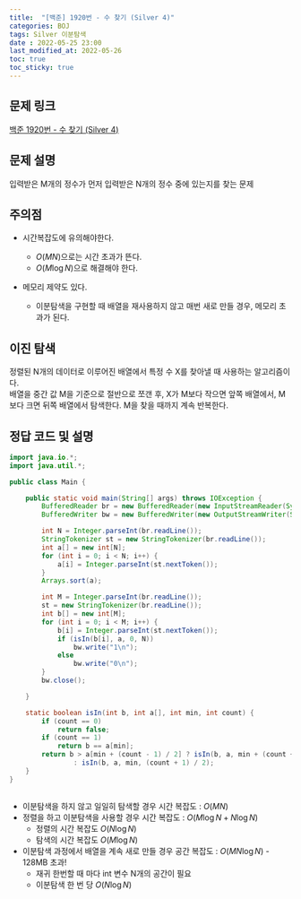 ```yaml
---
title:  "[백준] 1920번 - 수 찾기 (Silver 4)"
categories: BOJ
tags: Silver 이분탐색
date : 2022-05-25 23:00
last_modified_at: 2022-05-26
toc: true
toc_sticky: true
---
```


## 문제 링크

[백준 1920번 - 수 찾기 (Silver 4)](https://www.acmicpc.net/problem/1920)

## 문제 설명

입력받은 M개의 정수가 먼저 입력받은 N개의 정수 중에 있는지를 찾는 문제

## 주의점

- 시간복잡도에 유의해야한다.
  - $O(MN)$으로는 시간 초과가 뜬다.
  - $O(M\log N)$으로 해결해야 한다.

- 메모리 제약도 있다.
  - 이분탐색을 구현할 때 배열을 재사용하지 않고 매번 새로 만들 경우, 메모리 초과가 된다.

## 이진 탐색

정렬된 N개의 데이터로 이루어진 배열에서 특정 수 X를 찾아낼 때 사용하는 알고리즘이다.  
배열을 중간 값 M을 기준으로 절반으로 쪼갠 후, X가 M보다 작으면 앞쪽 배열에서, M보다 크면 뒤쪽 배열에서 탐색한다.
M을 찾을 때까지 계속 반복한다.

## 정답 코드 및 설명

```java
import java.io.*;
import java.util.*;

public class Main {

    public static void main(String[] args) throws IOException {
        BufferedReader br = new BufferedReader(new InputStreamReader(System.in));
        BufferedWriter bw = new BufferedWriter(new OutputStreamWriter(System.out));

        int N = Integer.parseInt(br.readLine());
        StringTokenizer st = new StringTokenizer(br.readLine());
        int a[] = new int[N];
        for (int i = 0; i < N; i++) {
            a[i] = Integer.parseInt(st.nextToken());
        }
        Arrays.sort(a);

        int M = Integer.parseInt(br.readLine());
        st = new StringTokenizer(br.readLine());
        int b[] = new int[M];
        for (int i = 0; i < M; i++) {
            b[i] = Integer.parseInt(st.nextToken());
            if (isIn(b[i], a, 0, N))
                bw.write("1\n");
            else
                bw.write("0\n");
        }
        bw.close();

    }

    static boolean isIn(int b, int a[], int min, int count) {
        if (count == 0)
            return false;
        if (count == 1)
            return b == a[min];
        return b > a[min + (count - 1) / 2] ? isIn(b, a, min + (count + 1) / 2, count / 2)
                : isIn(b, a, min, (count + 1) / 2);
    }
}
    

```

- 이분탐색을 하지 않고 일일히 탐색할 경우 시간 복잡도 : $O(MN)$
- 정렬을 하고 이분탐색을 사용할 경우 시간 복잡도 : $O(M\log N + N\log N)$
  - 정렬의 시간 복잡도 $O(N\log N)$
  - 탐색의 시간 복잡도 $O(M\log N)$
- 이분탐색 과정에서 배열을 계속 새로 만들 경우 공간 복잡도 : $O(MN\log N)$ - 128MB 초과!
  - 재귀 한번할 때 마다 int 변수 N개의 공간이 필요
  - 이분탐색 한 번 당 $O(N\log N)$
